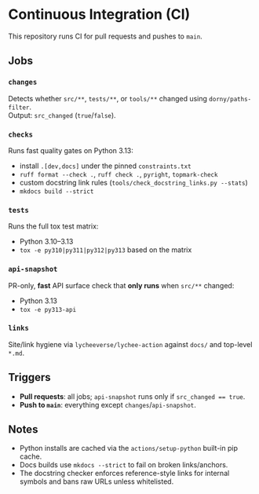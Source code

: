<!--
topmark:header:start

  project      : TopMark
  file         : ci-workflow.md
  file_relpath : docs/ci/ci-workflow.md
  license      : MIT
  copyright    : (c) 2025 Olivier Biot

topmark:header:end
-->

# Continuous Integration (CI)

This repository runs CI for pull requests and pushes to `main`.

## Jobs

### `changes`

Detects whether `src/**`, `tests/**`, or `tools/**` changed using `dorny/paths-filter`.\
Output: `src_changed` (`true`/`false`).

### `checks`

Runs fast quality gates on Python 3.13:

- install `.[dev,docs]` under the pinned `constraints.txt`
- `ruff format --check .`, `ruff check .`, `pyright`, `topmark-check`
- custom docstring link rules (`tools/check_docstring_links.py --stats`)
- `mkdocs build --strict`

### `tests`

Runs the full tox test matrix:

- Python 3.10–3.13
- `tox -e py310|py311|py312|py313` based on the matrix

### `api-snapshot`

PR-only, **fast** API surface check that **only runs** when `src/**` changed:

- Python 3.13
- `tox -e py313-api`

### `links`

Site/link hygiene via `lycheeverse/lychee-action` against `docs/` and top-level `*.md`.

## Triggers

- **Pull requests**: all jobs; `api-snapshot` runs only if `src_changed == true`.
- **Push to `main`**: everything except `changes`/`api-snapshot`.

## Notes

- Python installs are cached via the `actions/setup-python` built-in pip cache.
- Docs builds use `mkdocs --strict` to fail on broken links/anchors.
- The docstring checker enforces reference-style links for internal symbols and bans raw URLs unless whitelisted.
